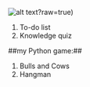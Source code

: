 ![alt text](https://github.com/RadkaMat/application_python/blob/master/python_picture.png)?raw=true)
1. To-do list
2. Knowledge quiz
>
##my Python game:##
1. Bulls and Cows
2. Hangman
